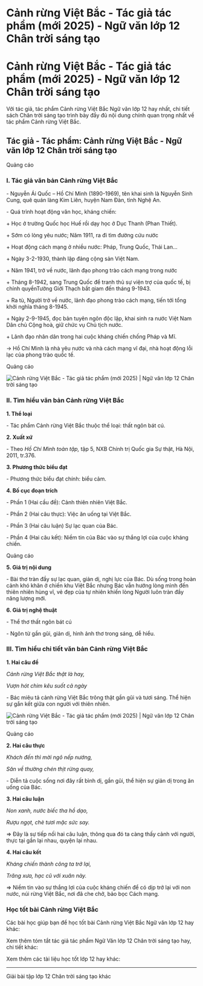 # Cảnh rừng Việt Bắc - Tác giả tác phẩm (mới 2025) - Ngữ văn lớp 12 Chân trời sáng tạo

# Cảnh rừng Việt Bắc - Tác giả tác phẩm (mới 2025) - Ngữ văn lớp 12 Chân trời sáng tạo

Với tác giả, tác phẩm Cảnh rừng Việt Bắc Ngữ văn lớp 12 hay nhất, chi tiết sách Chân trời sáng tạo trình bày đầy đủ nội dung chính quan trọng nhất về tác phẩm Cảnh rừng Việt Bắc.

## Tác giả - Tác phẩm: Cảnh rừng Việt Bắc - Ngữ văn lớp 12 Chân trời sáng tạo

Quảng cáo

### **I. Tác giả văn bản Cảnh rừng Việt Bắc**

\- Nguyễn Ái Quốc – Hồ Chí Minh (1890-1969), tên khai sinh là Nguyễn Sinh Cung, quê quán làng Kim Liên, huyện Nam Đàn, tỉnh Nghệ An.

\- Quá trình hoạt động văn học, kháng chiến:

\+ Học ở trường Quốc học Huế rồi dạy học ở Dục Thanh (Phan Thiết).

\+ Sớm có lòng yêu nước; Năm 1911, ra đi tìm đường cứu nước

\+ Hoạt động cách mạng ở nhiều nước: Pháp, Trung Quốc, Thái Lan…

\+ Ngày 3-2-1930, thành lập đảng cộng sản Việt Nam.

\+ Năm 1941, trở về nước, lãnh đạo phong trào cách mạng trong nước

\+ Tháng 8-1942, sang Trung Quốc để tranh thủ sự viện trợ của quốc tế, bị chính quyềnTưởng Giới Thạch bắt giam đến tháng 9-1943.

\+ Ra tù, Người trở về nước, lãnh đạo phong trào cách mạng, tiến tới tổng khởi nghĩa tháng 8-1945.

\+ Ngày 2-9-1945, đọc bản tuyên ngôn độc lập, khai sinh ra nước Việt Nam Dân chủ Cộng hoà, giữ chức vụ Chủ tịch nước.

\+ Lãnh đạo nhân dân trong hai cuộc kháng chiến chống Pháp và Mĩ.

→ Hồ Chí Minh là nhà yêu nước và nhà cách mạng vĩ đại, nhà hoạt động lỗi lạc của phong trào quốc tế.

Quảng cáo

![Cảnh rừng Việt Bắc - Tác giả tác phẩm \(mới 2025\) | Ngữ văn lớp 12 Chân trời sáng tạo](https://vietjack.com/soan-van-lop-12-ct/images/tac-gia-tac-pham-canh-rung-viet-bac-236238.PNG)

### **II. Tìm hiểu văn bản Cảnh rừng Việt Bắc**

**1\. Thể loại**

\- Tác phẩm Cảnh rừng Việt Bắc thuộc thể loại: thất ngôn bát cú.

**2\. Xuất xứ**

\- Theo _Hồ Chí Minh toàn tập,_ tập 5, NXB Chính trị Quốc gia Sự thật, Hà Nội, 2011, tr.376.

**3\. Phương thức biểu đạt**

\- Phương thức biểu đạt chính: biểu cảm.

**4\. Bố cục đoạn trích**

\- Phần 1 (Hai cầu đề): Cảnh thiên nhiên Việt Bắc.

\- Phần 2 (Hai câu thực): Việc ăn uống tại Việt Bắc.

\- Phần 3 (Hai câu luận) Sự lạc quan của Bác.

\- Phần 4 (Hai câu kết): Niềm tin của Bác vào sự thắng lợi của cuộc kháng chiến.

Quảng cáo

**5\. Giá trị nội dung**

\- Bài thơ tràn đầy sự lạc quan, giản dị, nghị lực của Bác. Dù sống trong hoàn cảnh khó khăn ở chiến khu Việt Bắc nhưng Bác vẫn hướng lòng mình đến thiên nhiên hùng vĩ, vẻ đẹp của tự nhiên khiến lòng Người luôn tràn đầy năng lượng mới.

**6\. Giá trị nghệ thuật**

\- Thể thơ thất ngôn bát cú

\- Ngôn từ gần gũi, giản dị, hình ảnh thơ trong sáng, dễ hiểu.

### **III. Tìm hiểu chi tiết văn bản Cảnh rừng Việt Bắc**

**1\. Hai câu đề**

_Cảnh rừng Việt Bắc thật là hay,_

_Vượn hót chim kêu suốt cả ngày_

\- Bác miêu tả cảnh rừng Việt Bắc trông thật gần gũi và tươi sáng. Thể hiện sự gắn kết giữa con người với thiên nhiên.

![Cảnh rừng Việt Bắc - Tác giả tác phẩm \(mới 2025\) | Ngữ văn lớp 12 Chân trời sáng tạo](https://vietjack.com/soan-van-lop-12-ct/images/tac-gia-tac-pham-canh-rung-viet-bac-236239.PNG)

Quảng cáo

**2\. Hai câu thực**

_Khách đến thì mời ngô nếp nướng,_

_Săn về thường chén thịt rừng quay,_

\- Diễn tả cuộc sống nơi đây rất bình dị, gần gũi, thể hiện sự giản dị trong ăn uống của Bác.

**3\. Hai câu luận**

_Non xanh, nước biếc tha hồ dạo,_

_Rượu ngọt, chè tươi mặc sức say._

=> Đây là sự tiếp nối hai câu luận, thông qua đó ta càng thấy cảnh với người, thực tại gần lại nhau, quyện lại nhau.

**4\. Hai câu kết**

_Kháng chiến thành công ta trở lại,_

_Trăng xưa, hạc cũ với xuân này._

=> Niềm tin vào sự thắng lợi của cuộc kháng chiến để có dịp trở lại với non nước, núi rừng Việt Bắc, nơi đã che chở, bảo bọc Cách mạng.

### **Học tốt bài Cảnh rừng Việt Bắc**

Các bài học giúp bạn để học tốt bài Cảnh rừng Việt Bắc Ngữ văn lớp 12 hay khác:

Xem thêm tóm tắt tác giả tác phẩm Ngữ Văn lớp 12 Chân trời sáng tạo hay, chi tiết khác:

Xem thêm các tài liệu học tốt lớp 12 hay khác:

* * *

Giải bài tập lớp 12 Chân trời sáng tạo khác
